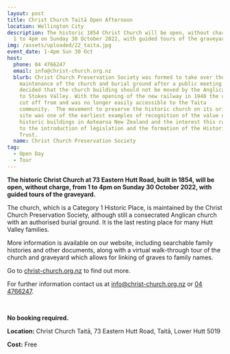 ```yaml
---
layout: post
title: Christ Church Taitā Open Afternoon
location: Wellington City
description: The historic 1854 Christ Church will be open, without charge, from
  1 to 4pm on Sunday 30 October 2022, with guided tours of the graveyard.
img: /assets/uploaded/22_taita.jpg
event_date: 1-4pm Sun 30 Oct
host:
  phone: 04 4766247
  email: info@christ-church.org.nz
  blurb: Christ Church Preservation Society was formed to take over the
    maintenance of the church and burial ground after a public meeting in 1950
    decided that the church building should not be moved by the Anglican parish
    to Stokes Valley. With the opening of the new railway in 1948 the church was
    cut off from and was no longer easily accessible to the Taita
    community.  The movement to preserve the historic church on its original
    site was one of the earliest examples of recognition of the value of
    historic buildings in Aotearoa New Zealand and the interest this raised led
    to the introduction of legislation and the formation of the Historic Places
    Trust.
  name: Christ Church Preservation Society
tag:
  - Open Day
  - Tour
---
```

**The historic Christ Church at 73 Eastern Hutt Road, built in 1854, will be open, without charge, from 1 to 4pm on Sunday 30 October 2022, with guided tours of the graveyard.**

The church, which is a Category 1 Historic Place, is maintained by the Christ Church Preservation Society, although still a consecrated Anglican church with an authorised burial ground. It is the last resting place for many  Hutt Valley families.

More information is available on our website, including searchable family histories and other documents, along with a virtual walk-through tour of the church and graveyard which allows for linking of graves to family names.

Go to [christ-church.org.nz](https://www.christ-church.org.nz) to find out more.

For further information contact us at [info@christ-church.org.nz](mailto:info@christ-church.org.nz) or [04 4766247](tel:+6444766247).

<br>

**No booking required.**

**Location:** Christ Church Taitā, 73 Eastern Hutt Road, Taitā, Lower Hutt 5019

**Cost:** Free
